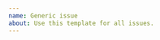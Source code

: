 ```yaml
---
name: Generic issue
about: Use this template for all issues.
---
```


<!--
This repository is only for the WordPress PHPCompatibility ruleset, which prevents false positives from the PHPCompatibility standard by excluding back-fills and poly-fills which are included by WordPress.

If your issue is related to the PHPCompatibility sniffs, please open an issue in the PHPCompatibility repository: https://github.com/PHPCompatibility/PHPCompatibility/issues

Before opening a new issue, please search for your issue to prevent opening a duplicate. If there is already an open issue, please leave a comment there.

If you are opening an issue to get a new back-fill / poly-fill which was added to WordPress excluded, please include links to the WordPress source code and the related Trac ticket to substantiate your request.

Thanks!
-->
